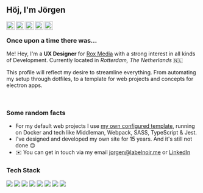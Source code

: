 ## Höj, I'm Jörgen

<a href="https://linkedin.com/in/jorgenkrieger" target="_blank" rel="noopener noreferrer">
	<img align="left" alt="Jörgen's LinkedIn" width="22" src="https://cdn.jsdelivr.net/npm/simple-icons@v3/icons/linkedin.svg"/>
</a>
<a href="https://www.instagram.com/jorgenkrieger/" target="_blank" rel="noopener noreferrer">
	<img align="left" alt="Jörgen's Instagram" width="22" src="https://cdn.jsdelivr.net/npm/simple-icons@v3/icons/instagram.svg"/>
</a>
<a href="https://codepen.io/labelnoir" target="_blank" rel="noopener noreferrer">
	<img align="left" alt="Jörgen's Codepen" width="22" src="https://cdn.jsdelivr.net/npm/simple-icons@v3/icons/codepen.svg"/>
</a>
<a href="https://www.behance.net/jorgenkrieger" target="_blank" rel="noopener noreferrer">
	<img align="left" alt="Jörgen's Behance" width="22" src="https://cdn.jsdelivr.net/npm/simple-icons@v3/icons/behance.svg"/>
</a>
<a href="https://linkedin.com/in/jorgenkrieger" target="_blank" rel="noopener noreferrer">
	<img align="left" alt="Jörgen's LinkedIn" width="22" src="https://cdn.jsdelivr.net/npm/simple-icons@v3/icons/linkedin.svg"/>
</a>

<br/>

### Once upon a time there was...

<p>Me! Hey, I'm a <strong>UX Designer</strong> for <a href="https://roxmedia.nl" target="_blank" rel=”noopener noreferrer”>Rox Media</a> with a strong interest in all kinds of Development. Currently located in <em>Rotterdam, The Netherlands</em> 🇳🇱</p>

<p>This profile will reflect my desire to streamline everything. From automating my setup through dotfiles, to a template for web projects and concepts for electron apps.</p>
<br/>

### Some random facts

- For my default web projects I use <a href="https://github.com/JorgenKrieger/Middleman-Template">my own configured template</a>, running on Docker and tech like Middleman, Webpack, SASS, TypeScript & Jest.
- I've designed and developed my own site for 15 years. And it's still not done 🙃
- ✉️ You can get in touch via my email jorgen@labelnoir.me or <a href="https://www.linkedin.com/in/jorgenkrieger/" target="_blank" rel="noopener noreferrer">LinkedIn</a>

### Tech Stack

<img src="https://img.shields.io/badge/-SASS-000.svg?colorA=CC6699&logo=Sass&logoColor=FFF&style=for-the-badge">
<img src="https://img.shields.io/badge/-ES6-000.svg?colorA=F7DF1E&logo=JavaScript&logoColor=000&style=for-the-badge">
<img src="https://img.shields.io/badge/-TypeScript-000.svg?colorA=007ACC&logo=TypeScript&logoColor=FFF&style=for-the-badge">
<img src="https://img.shields.io/badge/-Babel-000.svg?colorA=F9DC3E&logo=Babel&logoColor=000&style=for-the-badge">
<img src="https://img.shields.io/badge/-Webpack-000.svg?colorA=8DD6F9&logo=Webpack&logoColor=000&style=for-the-badge">
<img src="https://img.shields.io/badge/-Docker-000.svg?colorA=2496ED&logo=Docker&logoColor=FFF&style=for-the-badge">
<img src="https://img.shields.io/badge/-Electron-000.svg?colorA=47848F&logo=Electron&logoColor=FFF&style=for-the-badge">
<img src="https://img.shields.io/badge/-Python-000.svg?colorA=3776AB&logo=Python&logoColor=FFF&style=for-the-badge">
